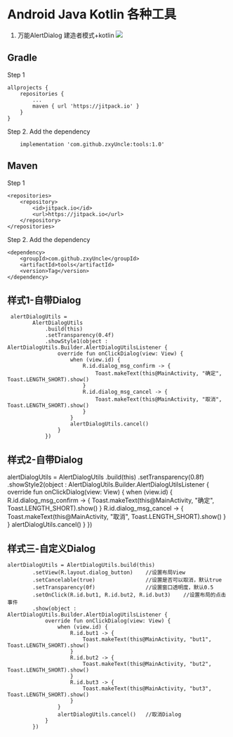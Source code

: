 # Android Java Kotlin 各种工具

 1. 万能AlertDialog 建造者模式+kotlin
	[![](https://jitpack.io/v/zxyUncle/tools.svg)](https://jitpack.io/#zxyUncle/tools)
	
Gradle
-----
Step 1

	allprojects {
		repositories {
			...
			maven { url 'https://jitpack.io' }
		}
	}

Step 2. Add the dependency

        implementation 'com.github.zxyUncle:tools:1.0'

Maven
-----
Step 1

	<repositories>
		<repository>
		    <id>jitpack.io</id>
		    <url>https://jitpack.io</url>
		</repository>
	</repositories>

Step 2. Add the dependency

	<dependency>
	    <groupId>com.github.zxyUncle</groupId>
	    <artifactId>tools</artifactId>
	    <version>Tag</version>
	</dependency>

 
 

样式1-自带Dialog
---

     alertDialogUtils =
            AlertDialogUtils
                .build(this)
                .setTransparency(0.4f)
                .showStyle1(object : AlertDialogUtils.Builder.AlertDialogUtilsListener {
                    override fun onClickDialog(view: View) {
                        when (view.id) {
                            R.id.dialog_msg_confirm -> {
                                Toast.makeText(this@MainActivity, "确定", Toast.LENGTH_SHORT).show()
                            }
                            R.id.dialog_msg_cancel -> {
                                Toast.makeText(this@MainActivity, "取消", Toast.LENGTH_SHORT).show()
                            }
                        }
                        alertDialogUtils.cancel()
                    }
                })

样式2-自带Dialog
------------
alertDialogUtils =
            AlertDialogUtils
                .build(this)
                .setTransparency(0.8f)
                .showStyle2(object : AlertDialogUtils.Builder.AlertDialogUtilsListener {
                    override fun onClickDialog(view: View) {
                        when (view.id) {
                            R.id.dialog_msg_confirm -> {
                                Toast.makeText(this@MainActivity, "确定", Toast.LENGTH_SHORT).show()
                            }
                            R.id.dialog_msg_cancel -> {
                                Toast.makeText(this@MainActivity, "取消", Toast.LENGTH_SHORT).show()
                            }
                        }
                        alertDialogUtils.cancel()
                    }
                })
                
## 样式三-自定义Dialog ##

    alertDialogUtils = AlertDialogUtils.build(this)
            .setView(R.layout.dialog_button)    //设置布局View
            .setCancelable(true)                //设置是否可以取消，默认true
            .setTransparency(0f)                //设置窗口透明度，默认0.5
            .setOnClick(R.id.but1, R.id.but2, R.id.but3)    //设置布局的点击事件
            .show(object : AlertDialogUtils.Builder.AlertDialogUtilsListener {
                override fun onClickDialog(view: View) {
                    when (view.id) {
                        R.id.but1 -> {
                            Toast.makeText(this@MainActivity, "but1", Toast.LENGTH_SHORT).show()
                        }
                        R.id.but2 -> {
                            Toast.makeText(this@MainActivity, "but2", Toast.LENGTH_SHORT).show()
                        }
                        R.id.but3 -> {
                            Toast.makeText(this@MainActivity, "but3", Toast.LENGTH_SHORT).show()
                        }
                    }
                    alertDialogUtils.cancel()   //取消Dialog
                }
            })
